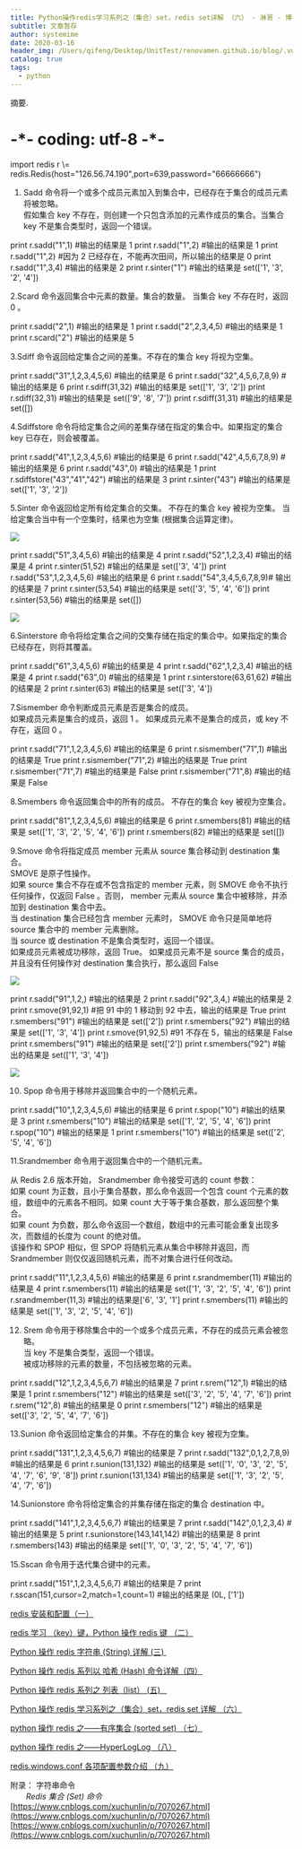 ```yaml
---
title: Python操作redis学习系列之（集合）set，redis set详解 （六） - 淋哥 - 博客园
subtitle: 文章暂存
author: systemime
date: 2020-03-16
header_img: /Users/qifeng/Desktop/UnitTest/renovamen.github.io/blog/.vuepress/public/img/in-post/header/3.jpg
catalog: true
tags:
  - python
---
```

摘要.

<!-- more -->
# -\*- coding: utf-8 -\*-

import redis
r \\= redis.Redis(host="126.56.74.190",port=639,password="66666666")

1. Sadd 命令将一个或多个成员元素加入到集合中，已经存在于集合的成员元素将被忽略。  
假如集合 key 不存在，则创建一个只包含添加的元素作成员的集合。当集合 key 不是集合类型时，返回一个错误。

print r.sadd("1",1)     #输出的结果是 1
print r.sadd("1",2)     #输出的结果是 1
print r.sadd("1",2)     #因为 2 已经存在，不能再次田间，所以输出的结果是 0
print r.sadd("1",3,4)   #输出的结果是 2
print r.sinter("1")     #输出的结果是 set(\['1', '3', '2', '4'])

2.Scard 命令返回集合中元素的数量。集合的数量。 当集合 key 不存在时，返回 0 。

print r.sadd("2",1)         #输出的结果是 1
print r.sadd("2",2,3,4,5)   #输出的结果是 1
print r.scard("2")          #输出的结果是 5

3.Sdiff 命令返回给定集合之间的差集。不存在的集合 key 将视为空集。

print r.sadd("31",1,2,3,4,5,6)      #输出的结果是 6
print r.sadd("32",4,5,6,7,8,9)      #输出的结果是 6
print r.sdiff(31,32)            #输出的结果是 set(\['1', '3', '2'])
print r.sdiff(32,31)            #输出的结果是 set(\['9', '8', '7'])
print r.sdiff(31,31)            #输出的结果是 set(\[])

4.Sdiffstore 命令将给定集合之间的差集存储在指定的集合中。如果指定的集合 key 已存在，则会被覆盖。

print r.sadd("41",1,2,3,4,5,6)      #输出的结果是 6
print r.sadd("42",4,5,6,7,8,9)      #输出的结果是 6
print r.sadd("43",0)                #输出的结果是 1
print r.sdiffstore("43","41","42")  #输出的结果是 3
print r.sinter("43")                 #输出的结果是 set(\['1', '3', '2'])

5.Sinter 命令返回给定所有给定集合的交集。 不存在的集合 key 被视为空集。 当给定集合当中有一个空集时，结果也为空集 (根据集合运算定律)。

![](https://common.cnblogs.com/images/copycode.gif)

print r.sadd("51",3,4,5,6)      #输出的结果是 4
print r.sadd("52",1,2,3,4)      #输出的结果是 4
print r.sinter(51,52)           #输出的结果是 set(\['3', '4'])
print r.sadd("53",1,2,3,4,5,6)  #输出的结果是 6
print r.sadd("54",3,4,5,6,7,8,9)# 输出的结果是 7
print r.sinter(53,54)           #输出的结果是 set(\['3', '5', '4', '6'])
print r.sinter(53,56)           #输出的结果是 set(\[])

![](https://common.cnblogs.com/images/copycode.gif)

6.Sinterstore 命令将给定集合之间的交集存储在指定的集合中。如果指定的集合已经存在，则将其覆盖。

print r.sadd("61",3,4,5,6)      #输出的结果是 4
print r.sadd("62",1,2,3,4)      #输出的结果是 4
print r.sadd("63",0)            #输出的结果是 1
print r.sinterstore(63,61,62)   #输出的结果是 2
print r.sinter(63)              #输出的结果是 set(\['3', '4'])

7.Sismember 命令判断成员元素是否是集合的成员。  
如果成员元素是集合的成员，返回 1 。 如果成员元素不是集合的成员，或 key 不存在，返回 0 。

print r.sadd("71",1,2,3,4,5,6)   #输出的结果是 6
print r.sismember("71",1)        #输出的结果是 True
print r.sismember("71",2)        #输出的结果是 True
print r.sismember("71",7)        #输出的结果是 False
print r.sismember("71",8)        #输出的结果是 False

8.Smembers 命令返回集合中的所有的成员。 不存在的集合 key 被视为空集合。

print r.sadd("81",1,2,3,4,5,6)   #输出的结果是 6
print r.smembers(81)             #输出的结果是 set(\['1', '3', '2', '5', '4', '6'])
print r.smembers(82)             #输出的结果是 set(\[])

9.Smove 命令将指定成员 member 元素从 source 集合移动到 destination 集合。  
SMOVE 是原子性操作。  
如果 source 集合不存在或不包含指定的 member 元素，则 SMOVE 命令不执行任何操作，仅返回 False 。否则， member 元素从 source 集合中被移除，并添加到 destination 集合中去。  
当 destination 集合已经包含 member 元素时， SMOVE 命令只是简单地将 source 集合中的 member 元素删除。  
当 source 或 destination 不是集合类型时，返回一个错误。  
如果成员元素被成功移除，返回 True。 如果成员元素不是 source 集合的成员，并且没有任何操作对 destination 集合执行，那么返回 False

![](https://common.cnblogs.com/images/copycode.gif)

print r.sadd("91",1,2,)     #输出的结果是 2
print r.sadd("92",3,4,)     #输出的结果是 2
print r.smove(91,92,1)      #把 91 中的 1 移动到 92 中去，输出的结果是 True
print r.smembers("91")      #输出的结果是 set(\['2'])
print r.smembers("92")      #输出的结果是 set(\['1', '3', '4'])
print r.smove(91,92,5)      #91 不存在 5，输出的结果是 False
print r.smembers("91")      #输出的结果是 set(\['2'])
print r.smembers("92")      #输出的结果是 set(\['1', '3', '4'])

![](https://common.cnblogs.com/images/copycode.gif)

10. Spop 命令用于移除并返回集合中的一个随机元素。

print r.sadd("10",1,2,3,4,5,6)  #输出的结果是 6
print r.spop("10")              #输出的结果是 3
print r.smembers("10")          #输出的结果是 set(\['1', '2', '5', '4', '6'])
print r.spop("10")              #输出的结果是 1
print r.smembers("10")          #输出的结果是 set(\['2', '5', '4', '6'])

11.Srandmember 命令用于返回集合中的一个随机元素。

从 Redis 2.6 版本开始， Srandmember 命令接受可选的 count 参数：  
如果 count 为正数，且小于集合基数，那么命令返回一个包含 count 个元素的数组，数组中的元素各不相同。如果 count 大于等于集合基数，那么返回整个集合。  
如果 count 为负数，那么命令返回一个数组，数组中的元素可能会重复出现多次，而数组的长度为 count 的绝对值。  
该操作和 SPOP 相似，但 SPOP 将随机元素从集合中移除并返回，而 Srandmember 则仅仅返回随机元素，而不对集合进行任何改动。

print r.sadd("11",1,2,3,4,5,6)  #输出的结果是 6
print r.srandmember(11)         #输出的结果是 4
print r.smembers(11)            #输出的结果是 set(\['1', '3', '2', '5', '4', '6'])
print r.srandmember(11,3)         #输出的结果是\['6', '3', '1']
print r.smembers(11)            #输出的结果是 set(\['1', '3', '2', '5', '4', '6'])

12. Srem 命令用于移除集合中的一个或多个成员元素，不存在的成员元素会被忽略。  
当 key 不是集合类型，返回一个错误。  
被成功移除的元素的数量，不包括被忽略的元素。

print r.sadd("12",1,2,3,4,5,6,7)    #输出的结果是 7
print r.srem("12",1)                #输出的结果是 1
print r.smembers("12")              #输出的结果是 set(\['3', '2', '5', '4', '7', '6'])
print r.srem("12",8)                #输出的结果是 0
print r.smembers("12")              #输出的结果是 set(\['3', '2', '5', '4', '7', '6'])

 13.Sunion 命令返回给定集合的并集。不存在的集合 key 被视为空集。

print r.sadd("131",1,2,3,4,5,6,7)    #输出的结果是 7
print r.sadd("132",0,1,2,7,8,9)      #输出的结果是 6
print r.sunion(131,132)             #输出的结果是 set(\['1', '0', '3', '2', '5', '4', '7', '6', '9', '8'])
print r.sunion(131,134)             #输出的结果是 set(\['1', '3', '2', '5', '4', '7', '6'])

 14.Sunionstore 命令将给定集合的并集存储在指定的集合 destination 中。

print r.sadd("141",1,2,3,4,5,6,7)    #输出的结果是 7
print r.sadd("142",0,1,2,3,4)        #输出的结果是 5
print r.sunionstore(143,141,142)     #输出的结果是 8
print r.smembers(143)                #输出的结果是 set(\['1', '0', '3', '2', '5', '4', '7', '6'])

 15.Sscan 命令用于迭代集合键中的元素。

print r.sadd("151",1,2,3,4,5,6,7)           #输出的结果是 7
print r.sscan(151,cursor=2,match=1,count=1) #输出的结果是 (0L, \['1'])

[redis 安装和配置（一）](http://www.cnblogs.com/xuchunlin/p/6676308.html) 

[redis 学习 （key）键，Python 操作 redis 键 （二）](http://www.cnblogs.com/xuchunlin/p/7061524.html) 

[Python 操作 redis 字符串 (String) 详解 (三) ](http://www.cnblogs.com/xuchunlin/p/7062065.html)  

[Python 操作 redis 系列以 哈希 (Hash) 命令详解（四）](http://www.cnblogs.com/xuchunlin/p/7064860.html) 

[Python 操作 redis 系列之 列表（list） (五)   ](http://www.cnblogs.com/xuchunlin/p/7067154.html)

[Python 操作 redis 学习系列之（集合）set，redis set 详解 （六）](http://www.cnblogs.com/xuchunlin/p/7070267.html) 

[python 操作 redis 之——有序集合 (sorted set) （七）](https://www.cnblogs.com/xuchunlin/p/7097255.html) 

[python 操作 redis 之——HyperLogLog （八）](http://www.cnblogs.com/xuchunlin/p/7097272.html)

[redis.windows.conf 各项配置参数介绍 （九）](http://www.cnblogs.com/xuchunlin/p/7097729.html) 

附录： 字符串命令  
　　_Redis 集合 (Set) 命令_ 
 [https://www.cnblogs.com/xuchunlin/p/7070267.html](https://www.cnblogs.com/xuchunlin/p/7070267.html) 
 [https://www.cnblogs.com/xuchunlin/p/7070267.html](https://www.cnblogs.com/xuchunlin/p/7070267.html)
